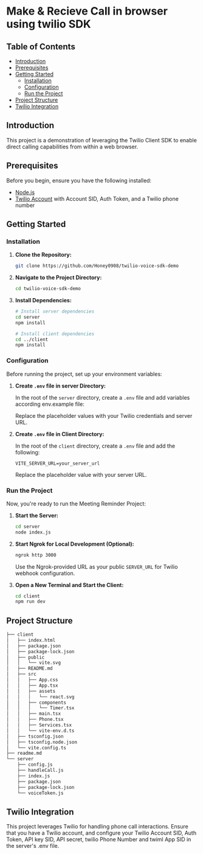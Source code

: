 # Make & Recieve Call in browser using twilio SDK

## Table of Contents

- [Introduction](#introduction)
- [Prerequisites](#prerequisites)
- [Getting Started](#getting-started)
  - [Installation](#installation)
  - [Configuration](#configuration)
  - [Run the Project](#run-the-project)
- [Project Structure](#project-structure)
- [Twilio Integration](#twilio-integration)

## Introduction

This project is a demonstration of leveraging the Twilio Client SDK to enable direct calling capabilities from within a web browser.

## Prerequisites

Before you begin, ensure you have the following installed:

- [Node.js](https://nodejs.org/)
- [Twilio Account](https://www.twilio.com/) with Account SID, Auth Token, and a Twilio phone number

## Getting Started

### Installation

1. **Clone the Repository:**

   ```bash
   git clone https://github.com/Honey0908/twilio-voice-sdk-demo
   ```

2. **Navigate to the Project Directory:**

   ```bash
   cd twilio-voice-sdk-demo
   ```

3. **Install Dependencies:**

   ```bash
   # Install server dependencies
   cd server
   npm install

   # Install client dependencies
   cd ../client
   npm install
   ```

### Configuration

Before running the project, set up your environment variables:

1. **Create `.env` file in server Directory:**

   In the root of the `server` directory, create a `.env` file and add variables according env.example file:

   Replace the placeholder values with your Twilio credentials and server URL.

2. **Create `.env` file in Client Directory:**

   In the root of the `client` directory, create a `.env` file and add the following:

   ```env
   VITE_SERVER_URL=your_server_url
   ```

   Replace the placeholder value with your server URL.

### Run the Project

Now, you're ready to run the Meeting Reminder Project:

1. **Start the Server:**

   ```bash
   cd server
   node index.js
   ```

2. **Start Ngrok for Local Development (Optional):**

   ```bash
   ngrok http 3000
   ```

   Use the Ngrok-provided URL as your public `SERVER_URL` for Twilio webhook configuration.

3. **Open a New Terminal and Start the Client:**
   ```bash
   cd client
   npm run dev
   ```

## Project Structure

```bash
├── client
│   ├── index.html
│   ├── package.json
│   ├── package-lock.json
│   ├── public
│   │   └── vite.svg
│   ├── README.md
│   ├── src
│   │   ├── App.css
│   │   ├── App.tsx
│   │   ├── assets
│   │   │   └── react.svg
│   │   ├── components
│   │   │   └── Timer.tsx
│   │   ├── main.tsx
│   │   ├── Phone.tsx
│   │   ├── Services.tsx
│   │   └── vite-env.d.ts
│   ├── tsconfig.json
│   ├── tsconfig.node.json
│   └── vite.config.ts
├── readme.md
└── server
    ├── config.js
    ├── handleCall.js
    ├── index.js
    ├── package.json
    ├── package-lock.json
    └── voiceToken.js
```

## Twilio Integration

This project leverages Twilio for handling phone call interactions. Ensure that you have a Twilio account, and configure your Twilio Account SID, Auth Token, API key SID, API secret, twilio Phone Number and twiml App SID in the server's .env file.

